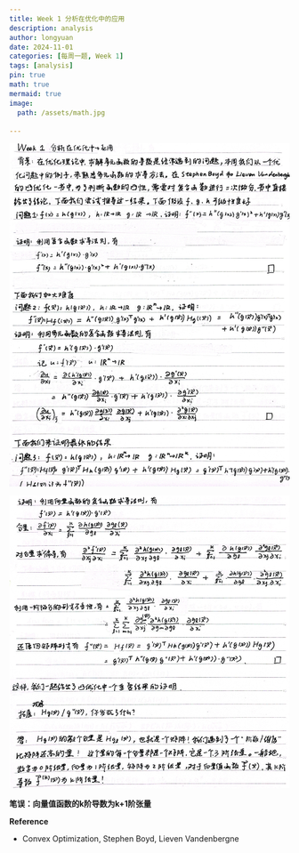 ```yaml
---
title: Week 1 分析在优化中的应用
description: analysis
author: longyuan
date: 2024-11-01 
categories: [每周一题, Week 1]
tags: [analysis]
pin: true
math: true
mermaid: true
image:
  path: /assets/math.jpg

---
```


![alt text](../assets/week1_1.jpg)

![alt text](../assets/week1_2.jpg)

**笔误：向量值函数的k阶导数为k+1阶张量**

**Reference**
* Convex Optimization, Stephen Boyd, Lieven Vandenbergne
